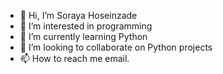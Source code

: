 - 👋 Hi, I’m Soraya Hoseinzade
- 👀 I’m interested in programming
- 🌱 I’m currently learning Python
- 💞️ I’m looking to collaborate on Python projects
- 📫 How to reach me email.

<!---
SorayaHS/SorayaHS is a ✨ special ✨ repository because its `README.md` (this file) appears on your GitHub profile.
You can click the Preview link to take a look at your changes.
--->
